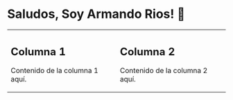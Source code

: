 # Saludos, Soy Armando Rios! 👋

<table>
  <tr>
    <td>
      <!-- Contenido de la primera columna -->
      <h2>Columna 1</h2>
      <p>Contenido de la columna 1 aquí.</p>
    </td>
    <td>
      <!-- Contenido de la segunda columna -->
      <h2>Columna 2</h2>
      <p>Contenido de la columna 2 aquí.</p>
    </td>
  </tr>
</table>

